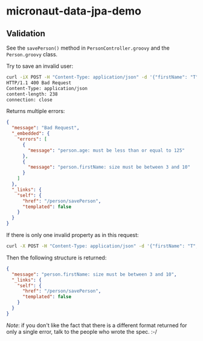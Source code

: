 # micronaut-data-jpa-demo

## Validation

See the `savePerson()` method in `PersonController.groovy` and the `Person.groovy` class.

Try to save an invalid user:

```bash
curl -iX POST -H "Content-Type: application/json" -d '{"firstName": "T", "lastName": "Sharp", "age": 155}' http://localhost:8080/person/savePerson                      
HTTP/1.1 400 Bad Request
Content-Type: application/json
content-length: 238
connection: close
```

Returns multiple errors:

```json
{
  "message": "Bad Request",
  "_embedded": {
    "errors": [
      {
        "message": "person.age: must be less than or equal to 125"
      },
      {
        "message": "person.firstName: size must be between 3 and 10"
      }
    ]
  },
  "_links": {
    "self": {
      "href": "/person/savePerson",
      "templated": false
    }
  }
}
```

If there is only one invalid property as in this request:

```bash 
curl -X POST -H "Content-Type: application/json" -d '{"firstName": "T", "lastName": "Sharp", "age": 43}' http://localhost:8080/person/savePerson
```

Then the following structure is returned:

```json
{
  "message": "person.firstName: size must be between 3 and 10",
  "_links": {
    "self": {
      "href": "/person/savePerson",
      "templated": false
    }
  }
}
```

*Note*: if you don't like the fact that there is a different format returned for only a single error, talk to the people who wrote the spec. :-/
